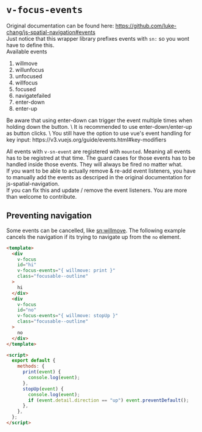 # `v-focus-events`

Original documentation can be found here: https://github.com/luke-chang/js-spatial-navigation#events \
Just notice that this wrapper library prefixes events with `sn:` so you wont have to define this. \
Available events

<ol>
  <li>willmove</li>
  <li>willunfocus</li>
  <li>unfocused</li>
  <li>willfocus</li>
  <li>focused</li>
  <li>navigatefailed</li>
  <li>enter-down</li>
  <li>enter-up </li>
</ol>
Be aware that using enter-down can trigger the event multiple times when holding down the button. \
It is recommended to use enter-down/enter-up as button clicks. \
You still have the option to use vue's event handling for key input: https://v3.vuejs.org/guide/events.html#key-modifiers

All events with `v-sn-event` are registered with `mounted`. Meaning all events has to be registred at that time. The guard cases for those events has to be handled inside those events. They will always be fired no matter what.\
If you want to be able to actually remove & re-add event listeners, you have to manually add the events as descriped in the original documentation for js-spatial-navigation. \
If you can fix this and update / remove the event listeners. You are more than welcome to contribute.

## Preventing navigation

Some events can be cancelled, like [sn:willmove](https://github.com/luke-chang/js-spatial-navigation#snwillmove).
The following example cancels the navigation if its trying to navigate up from the `no` element.

```html
<template>
  <div
    v-focus
    id="hi"
    v-focus-events="{ willmove: print }"
    class="focusable--outline"
  >
    hi
  </div>
  <div
    v-focus
    id="no"
    v-focus-events="{ willmove: stopUp }"
    class="focusable--outline"
  >
    no
  </div>
</template>

<script>
  export default {
    methods: {
      print(event) {
        console.log(event);
      },
      stopUp(event) {
        console.log(event);
        if (event.detail.direction == "up") event.preventDefault();
      },
    },
  };
</script>
```
